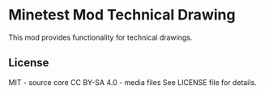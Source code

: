 Minetest Mod Technical Drawing
==============================

This mod provides functionality for technical drawings.

License
-------
MIT - source core
CC BY-SA 4.0 - media files
See LICENSE file for details.

